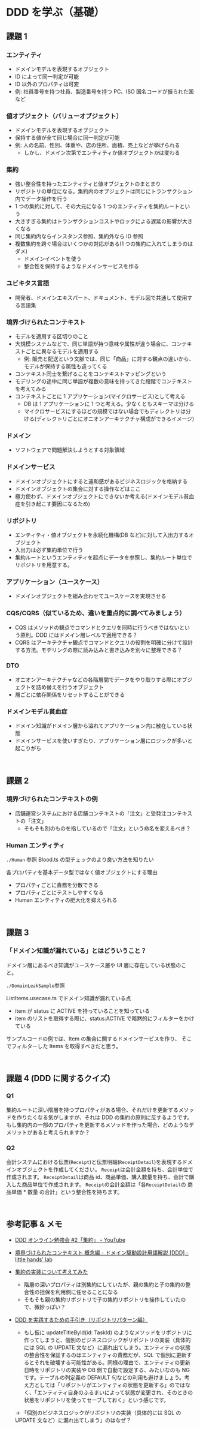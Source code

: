 # DDD を学ぶ（基礎）

## 課題 1

### エンティティ

- ドメインモデルを表現するオブジェクト
- ID によって同一判定が可能
- ID 以外のプロパティは可変
- 例: 社員番号を持つ社員、製造番号を持つ PC、ISO 国名コードが振られた国など

### 値オブジェクト（バリューオブジェクト）

- ドメインモデルを表現するオブジェクト
- 保持する値が全て同じ場合に同一判定が可能
- 例: 人の名前、性別、体重や、店の住所、面積、売上などが挙げられる
  - しかし、ドメイン次第でエンティティか値オブジェクトかは変わる

### 集約

- 強い整合性を持ったエンティティと値オブジェクトのまとまり
- リポジトリの単位になる。集約内のオブジェクトは同じにトランザクション内でデータ操作を行う
- 1 つの集約に対して、その大元になる 1 つのエンティティを集約ルートという
- 大きすぎる集約はトランザクションコストやロックによる遅延の影響が大きくなる
- 同じ集約内ならインスタンス参照、集約外なら ID 参照
- 複数集約を跨ぐ場合はいくつかの対応がある(1 つの集約に入れてしまうのはダメ)
  - ドメインイベントを使う
  - 整合性を保持するようなドメインサービスを作る

### ユビキタス言語

- 開発者、ドメインエキスパート、ドキュメント、モデル図で共通して使用する言語集

### 境界づけられたコンテキスト

- モデルを適用する区切りのこと
- 大規模システムなどで、同じ単語が持つ意味や属性が違う場合に、コンテキストごとに異なるモデルを適用する
  - 例: 販売と配送という文脈では、同じ「商品」に対する観点の違いから、モデルが保持する属性も違ってくる
- コンテキスト同士を繋げることをコンテキストマッピングという
- モデリングの途中に同じ単語が複数の意味を持ってきた段階でコンテキストを考えてみる
- コンテキストごとに 1 アプリケーション(マイクロサービス)として考える
  - DB は 1 アプリケーションに 1 つと考える。少なくともスキーマは分ける
  - マイクロサービスにするほどの規模ではない場合でもディレクトリは分ける(ディレクトリごとにオニオンアーキテクチャ構成ができるイメージ)

### ドメイン

- ソフトウェアで問題解決しようとする対象領域

### ドメインサービス

- ドメインオブジェクトにすると違和感があるビジネスロジックを格納する
- ドメインオブジェクトの集合に対する操作などはここ
- 極力使わず、ドメインオブジェクトにできないか考える(ドメインモデル貧血症を引き起こす要因になるため)

### リポジトリ

- エンティティ・値オブジェクトを永続化機構(DB など)に対して入出力するオブジェクト
- 入出力は必ず集約単位で行う
- 集約ルートというエンティティを起点にデータを参照し、集約ルート単位でリポジトリを用意する。

### アプリケーション（ユースケース）

- ドメインオブジェクトを組み合わせてユースケースを実現させる

### CQS/CQRS（似ているため、違いを重点的に調べてみましょう）

- CQS はメソッドの観点でコマンドとクエリを同時に行うべきではないという原則。DDD にはドメイン層レベルで適用できる？
- CQRS はアーキテクチャ観点でコマンドとクエリの役割を明確に分けて設計する方法。モデリングの際に読み込みと書き込みを別々に整理できる？

### DTO

- オニオンアーキテクチャなどの各階層間でデータをやり取りする際にオブジェクトを詰め替えを行うオブジェクト
- 層ごとに依存関係をリセットすることができる

### ドメインモデル貧血症

- ドメイン知識がドメイン層から溢れてアプリケーション内に散在している状態
- ドメインサービスを使いすぎたり、アプリケーション層にロジックが多いと起こりがち

<br>

## 課題 2

### 境界づけられたコンテキストの例

- 店舗運営システムにおける店舗コンテキストの「注文」と受発注コンテキストの「注文」
  - そもそも別のものを指しているので「注文」という命名を変えるべき？

### Human エンティティ

`./Human` 参照
Blood.ts の型チェックのより良い方法を知りたい

各プロパティを基本データ型ではなく値オブジェクトにする理由

- プロパティごとに責務を分散できる
- プロパティごとにテストしやすくなる
- Human エンティティの肥大化を抑えられる

<br>

## 課題 3

### 「ドメイン知識が漏れている」とはどういうこと？

ドメイン層にあるべき知識がユースケース層や UI 層に存在している状態のこと。

`./DomainLeakSample`参照

ListItems.usecase.ts でドメイン知識が漏れている点

- item が status に ACTIVE を持っていることを知っている
- item のリストを取得する際に、status:ACTIVE で暗黙的にフィルターをかけている

サンプルコードの例では、Item の集合に関するドメインサービスを作り、
そこでフィルターした Items を取得すべきだと思う。

<br>

## 課題 4 (DDD に関するクイズ)

### Q1

集約ルートに深い階層を持つプロパティがある場合、それだけを更新するメソッドを作りたくなる気がしますが、それは DDD の集約の原則に反するようです。
もし集約内の一部のプロパティを更新するメソッドを作った場合、どのようなデメリットがあると考えられますか？

### Q2

会計システムにおける伝票(`Receipt`)と伝票明細(`ReceiptDetail`)を表現するドメインオブジェクトを作成してください。
`Receipt`は会計金額を持ち、会計単位で作成されます。
`ReceiptDetail`は商品 id、商品単価、購入数量を持ち、会計で購入した商品単位で作成されます。
`Receipt`の会計金額は「各`ReceiptDetail`の 商品単価 \* 数量 の合計」という整合性を持ちます。

<br>

## 参考記事 & メモ

- [DDD オンライン勉強会 #2「集約」 - YouTube](https://glowing-bagpipe-856.notion.site/DDD-2-YouTube-0cc57b7982474a078b939328da196642)
- [境界づけられたコンテキスト 概念編 - ドメイン駆動設計用語解説 [DDD] - little hands' lab](https://little-hands.hatenablog.com/entry/2017/11/28/bouded-context-concept)

- [集約の実装について考えてみた](https://zenn.dev/takashi_onawa/articles/4648332c035d97)

  - 階層の深いプロパティは別集約にしていたが、親の集約と子の集約の整合性の担保を利用側に任せることになる
  - そもそも親の集約リポジトリで子の集約リポジトリを操作していたので、微妙っぽい？

- [DDD を実践するための手引き（リポジトリパターン編）](https://zenn.dev/kohii/articles/e4f325ed011db8)

  - もし仮に updateTitleById(id: TaskId) のようなメソッドをリポジトリに作ってしまうと、個別のビジネスロジックがリポジトリの実装（具体的には SQL の UPDATE 文など）に漏れ出てしまう。エンティティの状態の整合性を保証するのはエンティティの責務だが、SQL で個別に更新するとそれを破壊する可能性がある。同様の理由で、エンティティの更新日時をリポジトリの実装や DB 側で自動で設定する、みたいなのも NG です。テーブルの列定義の DEFAULT 句などの利用も避けましょう。考え方としては「リポジトリがエンティティの状態を更新する」のではなく、「エンティティ自身のふるまいによって状態が変更され、そのときの状態をリポジトリを使ってセーブしておく」という感じです。

  → 「個別のビジネスロジックがリポジトリの実装（具体的には SQL の UPDATE 文など）に漏れ出てしまう」のはなぜ？
